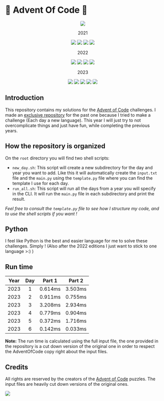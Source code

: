 # 🎄 Advent Of Code 🎁

<div align="center">
    <img src="https://cdn.discordapp.com/attachments/579303130886569984/1056630606408208424/image.png" style=" border-radius:3px">
     <!-- #### 2021 #### -->
    <p> 2021</p>
    <img src="https://img.shields.io/badge/State-Current-green">
    <img src="https://img.shields.io/badge/Day%20📅-25-blue">
    <img src="https://img.shields.io/badge/Stars%20⭐-2/50-yellow">
    <img src="https://img.shields.io/badge/Days%20Completed-1/25-red">
    <!-- #### 2022 #### -->
    <p> 2022</p>
    <img src="https://img.shields.io/badge/State-Finished-green">
    <img src="https://img.shields.io/badge/Day%20📅-25-blue">
    <img src="https://img.shields.io/badge/Stars%20⭐-50/50-yellow">
    <img src="https://img.shields.io/badge/Days%20Completed-25/25-red">
    <!-- #### 2023 #### -->
    <p> 2023</p>
    <img src="https://img.shields.io/badge/State-Current-green">
    <img src="https://img.shields.io/badge/Day%20📅-6-blue">
    <img src="https://img.shields.io/badge/Stars%20⭐-12/50-yellow">
    <img src="https://img.shields.io/badge/Days%20Completed-6/6-red">
        <img src="https://cdn.discordapp.com/attachments/579303130886569984/1056630606408208424/image.png" style=" border-radius:3px">
    
</div>

## Introduction

This repository contains my solutions for the [Advent of Code](https://adventofcode.com/) challenges.
I made an [exclusive repository](https://github.com/Eric-Philippe/Advent-Of-Code-2022) for the past one because I tried to make a challenge (Each day a new language).
This year I will just try to not overcomplicate things and just have fun, while completing the previous years.

## How the repository is organized

On the `root` directory you will find two shell scripts:

- `new_day.sh`: This script will create a new subdirectory for the day and year you want to add. Like this it will automatically create the `input.txt` file and the `main.py` using the `template.py` file where you can find the template I use for each day.
- `run_all.sh`: This script will run all the days from a year you will specify in the CLI. It will run the `main.py` file in each subdirectory and print the result.

_Feel free to consult the `template.py` file to see how I structure my code, and to use the shell scripts if you want !_

## Python

I feel like Python is the best and easier language for me to solve these challenges. Simply ! (Also after the 2022 editions I just want to stick to one language >:) )

## Run time

| Year | Day | Part 1  | Part 2  |
| :--: | :-: | :-----: | :-----: |
| 2023 |  1  | 0.614ms | 3.503ms |
| 2023 |  2  | 0.911ms | 0.755ms |
| 2023 |  3  | 3.208ms | 2.934ms |
| 2023 |  4  | 0.779ms | 0.904ms |
| 2023 |  5  | 0.372ms | 1.716ms |
| 2023 |  6  | 0.142ms | 0.033ms |

**Note:** The run time is calculated using the full input file, the one provided in the repository is a cut down version of the original one in order to respect the AdventOfCode copy right about the input files.

## Credits

All rights are reserved by the creators of the [Advent of Code](https://adventofcode.com/2023) puzzles. The input files are heavily cut down versions of the original ones.

<img src="https://cdn.discordapp.com/attachments/579303130886569984/1056630606408208424/image.png" style=" border-radius:3px">

